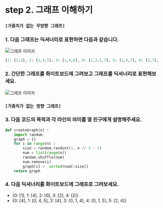 # step 2. 그래프 이해하기
### ``[가중치가 없는 무방향 그래프]``
### 1. 다음 그래프는 딕셔너리로 표현하면 다음과 같습니다.
![그래프 이미지](http://cfile223.uf.daum.net/image/2610974C539D5C81021EB7)  
```python
{1: [2,3], 2: [1,4,5], 3: [1,4,6], 4: [2,3,5,7], 5: [2,4,7], 6: [3,7], 7: [4,5,6]}
```

### 2. 간단한 그래프를 화이트보드에 그려보고 그래프를 딕셔너리로 표현해보세요. 
![그래프 이미지](https://cdn.shopify.com/s/files/1/0974/0754/products/X14_large.jpeg)  
  
### ``[가중치가 없는 방향 그래프]``
### 3. 다음 코드의 목적과 각 라인의 의미를 옆 친구에게 설명해주세요.

```python
def createGraph(n) :
    import random
    graph = {}
    for i in range(n) : 
        size = random.randint(1, n // 2 - 1)
        num = list(range(n))
        random.shuffle(num)
        num.remove(i) 
        graph[i] =  sorted(num[:size])
    return graph
```

### 4. 다음 딕셔너리를 화이트보드에 그래프로 그려보세요.
- {0: [1], 1: [4], 2: [0], 3: [2], 4: [2]}
- {0: [4], 1: [0, 4, 5], 2: [4], 3: [0, 1, 4], 4: [0, 1, 5], 5: [2, 4]}
